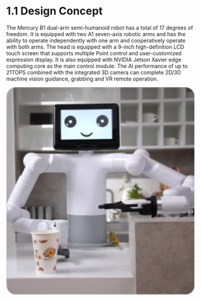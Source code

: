 # 1.1 Design Concept

The Mercury B1 dual-arm semi-humanoid robot has a total of 17 degrees of freedom. It is equipped with two A1 seven-axis robotic arms and has the ability to operate independently with one arm and cooperatively operate with both arms. The head is equipped with a 9-inch high-definition LCD touch screen that supports multiple Point control and user-customized expression display. It is also equipped with NVIDIA Jetson Xavier edge computing core as the main control module. The AI performance of up to 21TOPS combined with the integrated 3D camera can complete 2D/3D machine vision guidance, grabbing and VR remote operation.

<img src =../resources/1-ProductIntroduction/image/B1.jpg
width ="500"  align = "center">